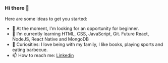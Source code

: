 ### Hi there 👋

<!--
**PassosWillian/PassosWillian** is a ✨ _special_ ✨ repository because its `README.md` (this file) appears on your GitHub profile.

Here are some ideas to get you started:

- 🔭 I’m currently working on ...
- 🌱 I’m currently learning HTML, CSS, JavaScript, Git
- 👯 I’m looking to collaborate on ...
- 🤔 I’m looking for help with ...
- 💬 Ask me about ...
- 📫 How to reach me: [Linkedin]
- 😄 Pronouns: ...
- ⚡ Fun fact: ...
-->

Here are some ideas to get you started:

- 🔭 At the moment, I'm looking for an opportunity for beginner.
- 🌱 I’m currently learning HTML, CSS, JavaScript, Git. Future React, NodeJS, React Native and MongoDB
- 💭 Curiosities: I love being with my family, I like books, playing sports and eating barbecue.
- 📫 How to reach me: [Linkedin](www.linkedin.com/in/willian-passos)

